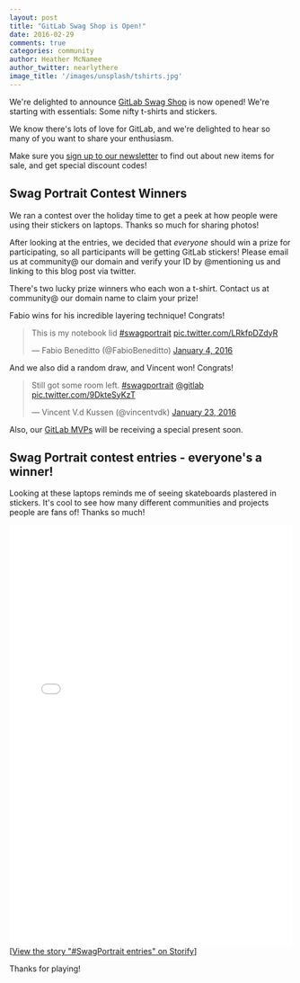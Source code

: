 ```yaml
---
layout: post
title: "GitLab Swag Shop is Open!"
date: 2016-02-29
comments: true
categories: community
author: Heather McNamee
author_twitter: nearlythere
image_title: '/images/unsplash/tshirts.jpg'
---
```


We're delighted to announce [GitLab Swag Shop](https://gitlab.mybrightsites.com) is now opened!
We're starting with essentials: Some nifty t-shirts and stickers.

<!-- more -->

We know there's lots of love for GitLab, and we're delighted to hear
so many of you want to share your enthusiasm.

Make sure you [sign up to our newsletter](https://about.gitlab.com/contact/#newsletter)
to find out about new items for sale, and get special discount codes!

## Swag Portrait Contest Winners

We ran a contest over the holiday time to get a peek at how people
were using their stickers on laptops.
Thanks so much for sharing photos!

After looking at the entries, we decided that *everyone* should win a
prize for participating, so all participants will be getting GitLab stickers!
Please email us at community@ our domain and verify your ID by @mentioning us and
linking to this  blog post via twitter.

There's two lucky prize winners who each won a t-shirt.
Contact us at community@ our domain name to claim your prize!

Fabio wins for his incredible layering technique! Congrats!

<blockquote class="twitter-tweet" data-lang="en"><p lang="en" dir="ltr">This is my notebook lid <a href="https://twitter.com/hashtag/swagportrait?src=hash">#swagportrait</a> <a href="https://t.co/LRkfpDZdyR">pic.twitter.com/LRkfpDZdyR</a></p>&mdash; Fabio Beneditto (@FabioBeneditto) <a href="https://twitter.com/FabioBeneditto/status/684023062065475584">January 4, 2016</a></blockquote>
<script async src="//platform.twitter.com/widgets.js" charset="utf-8"></script>

And we also did a random draw, and Vincent won! Congrats!

<blockquote class="twitter-tweet" data-lang="en"><p lang="en" dir="ltr">Still got some room left. <a href="https://twitter.com/hashtag/swagportrait?src=hash">#swagportrait</a> <a href="https://twitter.com/gitlab">@gitlab</a> <a href="https://t.co/9DkteSyKzT">pic.twitter.com/9DkteSyKzT</a></p>&mdash; Vincent V.d Kussen (@vincentvdk) <a href="https://twitter.com/vincentvdk/status/690879663183380480">January 23, 2016</a></blockquote>
<script async src="//platform.twitter.com/widgets.js" charset="utf-8"></script>

Also, our [GitLab MVPs](https://about.gitlab.com/mvp/) will be receiving a special present soon.

## Swag Portrait contest entries - everyone's a winner!

Looking at these laptops reminds me of seeing skateboards plastered in stickers.
It's cool to see how many different communities and projects people
are fans of! Thanks so much!

<div class="storify"><iframe src="//storify.com/nearlythere/swag-portraits/embed?header=false&border=false&template=grid" width="100%" height="750" frameborder="no" allowtransparency="true"></iframe><script src="//storify.com/nearlythere/swag-portraits.js?header=false&border=false&template=grid"></script><noscript>[<a href="//storify.com/nearlythere/swag-portraits" target="_blank">View the story "#SwagPortrait entries" on Storify</a>]</noscript></div>

Thanks for playing!
